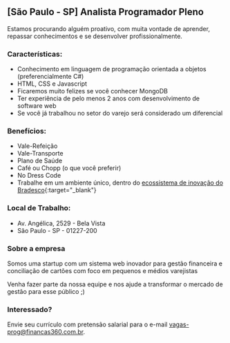 ## [São Paulo - SP] Analista Programador Pleno

Estamos procurando alguém proativo, com muita vontade de aprender, repassar conhecimentos e se desenvolver profissionalmente. 

### Características:
- Conhecimento em linguagem de programação orientada a objetos (preferencialmente C#)
- HTML, CSS e Javascript
- Ficaremos muito felizes se você conhecer MongoDB
- Ter experiência de pelo menos 2 anos com desenvolvimento de software web
- Se você já trabalhou no setor do varejo será considerado um diferencial

### Benefícios:
 - Vale-Refeição
 - Vale-Transporte
 - Plano de Saúde
 - Café ou Chopp (o que você preferir)
 - No Dress Code
 - Trabalhe em um ambiente único, dentro do [ecossistema de inovação do Bradesco](https://inovabra.com.br/subhomes/habitat/){:target="_blank"}

### Local de Trabalho:
 - Av. Angélica, 2529 - Bela Vista 
 - São Paulo - SP - 01227-200

### Sobre a empresa
Somos uma startup com um sistema web inovador para gestão financeira e conciliação de cartões com foco em pequenos e médios varejistas

Venha fazer parte da nossa equipe e nos ajude a transformar o mercado de gestão para esse público ;)

### Interessado? 
Envie seu currículo com pretensão salarial para o e-mail vagas-prog@financas360.com.br.
